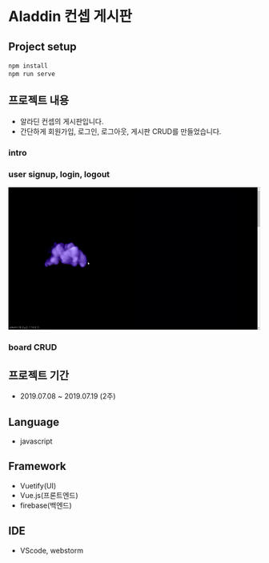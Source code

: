 # Aladdin 컨셉 게시판

## Project setup
```
npm install
npm run serve
```

## 프로젝트 내용

* 알라딘 컨셉의 게시판입니다.
* 간단하게 회원가입, 로그인, 로그아웃, 게시판 CRUD를 만들었습니다.

### intro

### user signup, login, logout

![intro](gif/intro.gif)


### board CRUD



## 프로젝트 기간

* 2019.07.08 ~ 2019.07.19 (2주)

## Language

* javascript

## Framework

* Vuetify(UI)
* Vue.js(프론트엔드)
* firebase(백엔드)

## IDE

* VScode, webstorm